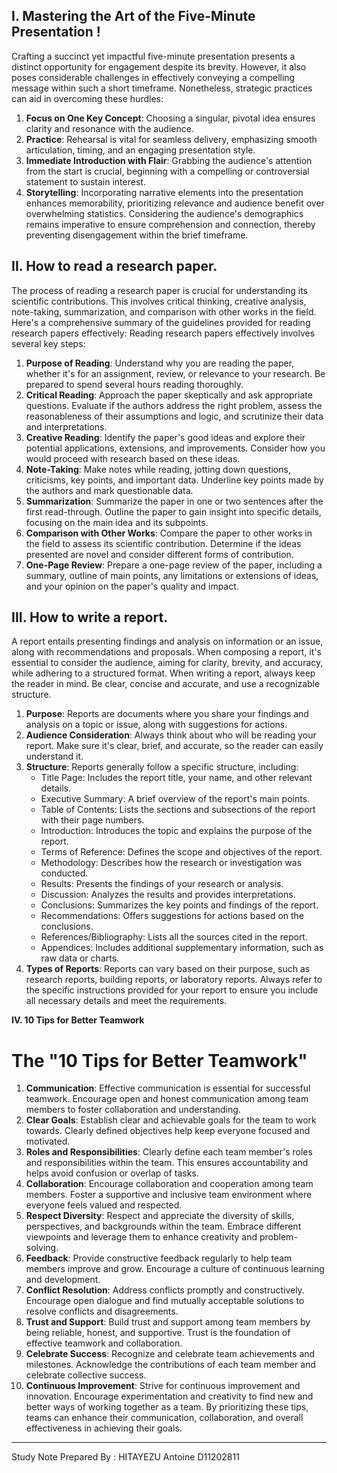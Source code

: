 ## I. Mastering the Art of the Five-Minute Presentation !

Crafting a succinct yet impactful five-minute presentation presents a distinct opportunity for engagement despite its brevity. However, it also poses considerable challenges in effectively conveying a compelling message within such a short timeframe. Nonetheless, strategic practices can aid in overcoming these hurdles:

1. **Focus on One Key Concept**: Choosing a singular, pivotal idea ensures clarity and resonance with the audience.
2. **Practice**: Rehearsal is vital for seamless delivery, emphasizing smooth articulation, timing, and an engaging presentation style.
3. **Immediate Introduction with Flair**: Grabbing the audience's attention from the start is crucial, beginning with a compelling or controversial statement to sustain interest.
4. **Storytelling**: Incorporating narrative elements into the presentation enhances memorability, prioritizing relevance and audience benefit over overwhelming statistics.
Considering the audience's demographics remains imperative to ensure comprehension and connection, thereby preventing disengagement within the brief timeframe.

## II. How to read a research paper.

The process of reading a research paper is crucial for understanding its scientific contributions. This involves critical thinking, creative analysis, note-taking, summarization, and comparison with other works in the field. Here's a comprehensive summary of the guidelines provided for reading research papers effectively:
Reading research papers effectively involves several key steps:
1. **Purpose of Reading**: Understand why you are reading the paper, whether it's for an assignment, review, or relevance to your research. Be prepared to spend several hours reading thoroughly.
2. **Critical Reading**: Approach the paper skeptically and ask appropriate questions. Evaluate if the authors address the right problem, assess the reasonableness of their assumptions and logic, and scrutinize their data and interpretations.
3. **Creative Reading**: Identify the paper's good ideas and explore their potential applications, extensions, and improvements. Consider how you would proceed with research based on these ideas.
4. **Note-Taking**: Make notes while reading, jotting down questions, criticisms, key points, and important data. Underline key points made by the authors and mark questionable data.
5. **Summarization**: Summarize the paper in one or two sentences after the first read-through. Outline the paper to gain insight into specific details, focusing on the main idea and its subpoints.
6. **Comparison with Other Works**: Compare the paper to other works in the field to assess its scientific contribution. Determine if the ideas presented are novel and consider different forms of contribution.
7. **One-Page Review**: Prepare a one-page review of the paper, including a summary, outline of main points, any limitations or extensions of ideas, and your opinion on the paper's quality and impact.

## III. How to write a report.

A report entails presenting findings and analysis on information or an issue, along with recommendations and proposals. When composing a report, it's essential to consider the audience, aiming for clarity, brevity, and accuracy, while adhering to a structured format.
When writing a report, always keep the reader in mind. Be clear, concise and accurate, and use a recognizable structure.
1. **Purpose**: Reports are documents where you share your findings and analysis on a topic or issue, along with suggestions for actions.
2. **Audience Consideration**: Always think about who will be reading your report. Make sure it's clear, brief, and accurate, so the reader can easily understand it.
3. **Structure**: Reports generally follow a specific structure, including:
   - Title Page: Includes the report title, your name, and other relevant details.
   - Executive Summary: A brief overview of the report's main points.
   - Table of Contents: Lists the sections and subsections of the report with their page numbers.
   - Introduction: Introduces the topic and explains the purpose of the report.
   - Terms of Reference: Defines the scope and objectives of the report.
   - Methodology: Describes how the research or investigation was conducted.
   - Results: Presents the findings of your research or analysis.
   - Discussion: Analyzes the results and provides interpretations.
   - Conclusions: Summarizes the key points and findings of the report.
   - Recommendations: Offers suggestions for actions based on the conclusions.
   - References/Bibliography: Lists all the sources cited in the report.
   - Appendices: Includes additional supplementary information, such as raw data or charts.
4. **Types of Reports**: Reports can vary based on their purpose, such as research reports, building reports, or laboratory reports. Always refer to the specific instructions provided for your report to ensure you include all necessary details and meet the requirements.

**IV. 10 Tips for Better Teamwork**

# The "10 Tips for Better Teamwork" 
1. **Communication**: Effective communication is essential for successful teamwork. Encourage open and honest communication among team members to foster collaboration and understanding.
2. **Clear Goals**: Establish clear and achievable goals for the team to work towards. Clearly defined objectives help keep everyone focused and motivated.
3. **Roles and Responsibilities**: Clearly define each team member's roles and responsibilities within the team. This ensures accountability and helps avoid confusion or overlap of tasks.
4. **Collaboration**: Encourage collaboration and cooperation among team members. Foster a supportive and inclusive team environment where everyone feels valued and respected.
5. **Respect Diversity**: Respect and appreciate the diversity of skills, perspectives, and backgrounds within the team. Embrace different viewpoints and leverage them to enhance creativity and problem-solving.
6. **Feedback**: Provide constructive feedback regularly to help team members improve and grow. Encourage a culture of continuous learning and development.
7. **Conflict Resolution**: Address conflicts promptly and constructively. Encourage open dialogue and find mutually acceptable solutions to resolve conflicts and disagreements.
8. **Trust and Support**: Build trust and support among team members by being reliable, honest, and supportive. Trust is the foundation of effective teamwork and collaboration.
9. **Celebrate Success**: Recognize and celebrate team achievements and milestones. Acknowledge the contributions of each team member and celebrate collective success.
10. **Continuous Improvement**: Strive for continuous improvement and innovation. Encourage experimentation and creativity to find new and better ways of working together as a team.
By prioritizing these tips, teams can enhance their communication, collaboration, and overall effectiveness in achieving their goals.

---

Study Note Prepared By : HITAYEZU Antoine D11202811
